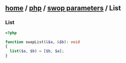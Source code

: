 [home][go-home] / [php][go-php] / [swop parameters][go-swap] / **List**
---
### List

```php
<?php

function swapList(&$a, &$b): void
{
  list($a, $b) = [$b, $a];
}
    
```

[go-swap]: ./index.md
[go-php]: ../index.md
[go-home]: ../../index.md

